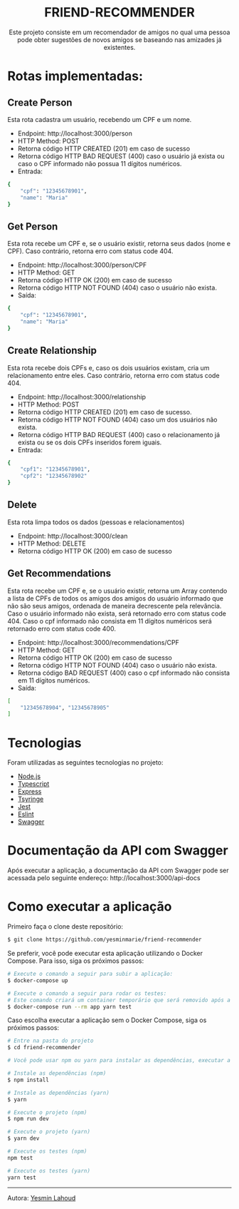 <h1 align="center"> FRIEND-RECOMMENDER </h1>

<p align="center">Este projeto consiste em um recomendador de amigos no qual uma pessoa pode obter sugestões de novos amigos se baseando nas amizades já existentes.</p>

<h1>Rotas implementadas:</h1>

<h2> Create Person </h2>

<p>Esta rota cadastra um usuário, recebendo um CPF e um nome.</p>

- Endpoint: http://localhost:3000/person
- HTTP Method: POST
- Retorna código HTTP CREATED (201) em caso de sucesso
- Retorna código HTTP BAD REQUEST (400) caso o usuário já exista ou caso o CPF informado não possua 11 dígitos numéricos.
- Entrada:
```bash
{
    "cpf": "12345678901",
    "name": "Maria"
}
```

<h2> Get Person </h2>

<p>Esta rota recebe um CPF e, se o usuário existir, retorna seus dados (nome e CPF). Caso contrário, retorna erro com status code 404.
</p>

- Endpoint: http://localhost:3000/person/CPF
- HTTP Method: GET
- Retorna código HTTP OK (200) em caso de sucesso
- Retorna código HTTP NOT FOUND (404) caso o usuário não exista.
- Saída:
```bash
{
    "cpf": "12345678901",
    "name": "Maria"
}
```

<h2> Create Relationship </h2>

<p>Esta rota recebe dois CPFs e, caso os dois usuários existam, cria um relacionamento entre eles. Caso contrário, retorna erro com status code 404. </p>

- Endpoint: http://localhost:3000/relationship
- HTTP Method: POST
- Retorna código HTTP CREATED (201) em caso de sucesso.
- Retorna código HTTP NOT FOUND (404) caso um dos usuários não exista.
- Retorna código HTTP BAD REQUEST (400) caso o relacionamento já exista ou se os dois CPFs inseridos forem iguais.
- Entrada:
```bash
{
    "cpf1": "12345678901",
    "cpf2": "12345678902"
}
```

<h2> Delete </h2>

<p>Esta rota limpa todos os dados (pessoas e relacionamentos)</p>

- Endpoint: http://localhost:3000/clean
- HTTP Method: DELETE
- Retorna código HTTP OK (200) em caso de sucesso

<h2> Get Recommendations </h2>

<p>Esta rota recebe um CPF e, se o usuário existir, retorna um Array contendo a lista de CPFs de todos os amigos dos amigos do usuário informado que não são seus amigos, ordenada de maneira decrescente pela relevância. Caso o usuário informado não exista, será retornado erro com status code 404. Caso o cpf informado não consista em 11 dígitos numéricos será retornado erro com status code 400.</p>

- Endpoint: http://localhost:3000/recommendations/CPF
- HTTP Method: GET
- Retorna código HTTP OK (200) em caso de sucesso
- Retorna código HTTP NOT FOUND (404) caso o usuário não exista.
- Retorna código BAD REQUEST (400) caso o cpf informado não consista em 11 dígitos numéricos.
- Saída:
```bash
[
    "12345678904", "12345678905"
]

```

<h1>Tecnologias</h1>

<p>Foram utilizadas as seguintes tecnologias no projeto:</p>

- [Node.js](https://nodejs.org/en/ "Node.js")
- [Typescript](https://www.typescriptlang.org/ "Typescript")
- [Express](http://expressjs.com/ "Express")
- [Tsyringe](https://github.com/microsoft/tsyringe/ "Tsyringe")
- [Jest](https://jestjs.io/ "Jest")
- [Eslint](https://eslint.org/ "Eslint")
- [Swagger](https://swagger.io/ "Swagger")

<h1>Documentação da API com Swagger</h1>
<p>Após executar a aplicação, a documentação da API com Swagger pode ser acessada pelo seguinte endereço: <a>http://localhost:3000/api-docs </a></p>

<h1 id="how-to-run">Como executar a aplicação</h1>
<p>Primeiro faça o clone deste repositório: </p>

```bash
$ git clone https://github.com/yesminmarie/friend-recommender
```
<p> Se preferir, você pode executar esta aplicação utilizando o Docker Compose. Para isso, siga os próximos passos: </p>

```bash
# Execute o comando a seguir para subir a aplicação:
$ docker-compose up 

# Execute o comando a seguir para rodar os testes:
# Este comando criará um container temporário que será removido após a conclusão da execução dos testes.
$ docker-compose run --rm app yarn test
```
<p> Caso escolha executar a aplicação sem o Docker Compose, siga os próximos passos: </p>

```bash
# Entre na pasta do projeto
$ cd friend-recommender

# Você pode usar npm ou yarn para instalar as dependências, executar a aplicação e rodar os testes.

# Instale as dependências (npm)
$ npm install

# Instale as dependências (yarn)
$ yarn

# Execute o projeto (npm)
$ npm run dev

# Execute o projeto (yarn)
$ yarn dev

# Execute os testes (npm)
npm test

# Execute os testes (yarn)
yarn test
```
<hr>

Autora: [Yesmin Lahoud](https://github.com/yesminmarie)